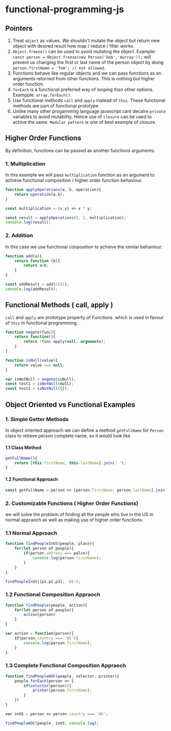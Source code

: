 # functional-programming-js


## Pointers 
1. Treat `object` as values. We shouldn't mutate the object but return new object with desired result how map / reduce / filter works.
2. `Object.freeze()` can be used to avoid mutating the object. Example: `const person = Object.freeze(new Person('bob','murray'));` will prevent us changing the first or last name of the person object by doing `person.firstName = 'Tom'; // not allowed`. 
3. Functions behave like regular objects and we can pass functions as an arguments returned from other functions. This is nothing but higher order function. 
4. `forEach` is a functional preferred way of looping than other options. Exampple: `array.forEach()`.
5. Use functional methods `call` and `apply` instead of `this`. These functional methods are part of functional prototype. 
6. Unlike many other progamming language javascript cant decalre `private` variables to avoid mutability, Hence use of `closure` can be used to achive the same. `Modular pattern` is one of best example of closure.

## Higher Order Functions 
By definition, functions can be passed as another functions arguments. 

### 1. Multiplication 
In this example we will pass `multiplication` function as an argument to achieve functional composition / higher order function behaviour. 
```javascript 
function applyOperations(a, b, operation){
    return operation(a,b);
}

const multiplication = (x,y) => x * y;

const result = applyOperations(5, 2, multiplication);
console.log(result);
```

### 2. Addition 
In this case we use functional conposition to achieve the similar behaviour. 
```javascript 
function add(a){
    return function (b){
        return a+b;
    }
}

const addResult = add(2)(5);
console.log(addResult);
```

## Functional Methods ( call, apply )
`call` and `apply` are prototype property of Functions. which is used in favour of `this` in functional programming. 
```javascript 
function negate(func){
    return function(){
        return !func.apply(null, arguments);
    }
}

function isNull(value){
    return value === null;
}

var isNotNull = negate(isNull);
const test1 = isNotNull(null);
const test2 = isNotNull({});
```

## Object Oriented vs Functional Examples 

### 1. Simple Getter Methods
In object oriented approach we can define a method `getFullName` for `Person` class to retieve person complete name, so it would look like

#### 1.1 Class Method
```javascript 
getFullName(){
    return [this.firstName, this.lastName].join(' ');
}
```

#### 1.2 Functional Approach 
```javascript 
const getFullName = person => [person.firstName, person.lastName].join(' ');
```

### 2. Customizable Functions ( Higher Order Functions)
we will solve the problem of finding all the people who live in the US in normal appraoch as well as making use of higher order functions. 

### 1.1 Normal Approach 
```javascript 
function findPeopleInUS(people, place){
    for(let person of people){
        if(person.address === palce){
            console.log(person.firstName);
        }
    }
}

findPeopleInUS([p1,p2,p3], 'US');
```

### 1.2 Functional Composition Appraoch 
```javascript 
function findPeople(people, action){
    for(let person of people){
        action(person)
    }
}

var action = function(person){
    if(person.country === 'US'){
        console.log(person.firstName);
    }
}
```

### 1.3 Complete Functional Composition Appraoch 
```javascript 
function findPeopleHOC(people, selector, printer){
    people.forEach(person => {
        if(selector(person)){
            printer(person.firstName);
        }
    })
}

var inUS = person => person.country === 'US';

findPeopleHOC(people, inUS, console.log);
```